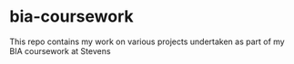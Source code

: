 # bia-coursework
This repo contains my work on various projects undertaken as part of my BIA coursework at Stevens 
